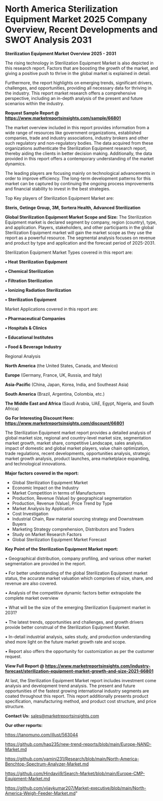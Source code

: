 # North America Sterilization Equipment Market 2025 Company Overview, Recent Developments and SWOT Analysis 2031

<Strong> Sterilization Equipment Market Overview 2025 - 2031</strong>

The rising technology in Sterilization Equipment Market is also depicted in this research report. Factors that are boosting the growth of the market, and giving a positive push to thrive in the global market is explained in detail.

Furthermore, the report highlights on emerging trends, significant drivers, challenges, and opportunities, providing all necessary data for thriving in the industry. This report market research offers a comprehensive perspective, including an in-depth analysis of the present and future scenarios within the industry.

<strong>Request Sample Report @ <a href=https://www.marketreportsinsights.com/sample/66801>https://www.marketreportsinsights.com/sample/66801</a></strong>

The market overview included in this report provides information from a wide range of resources like government organizations, established companies, trade and industry associations, industry brokers and other such regulatory and non-regulatory bodies. The data acquired from these organizations authenticate the Sterilization Equipment research report, thereby aiding the clients in better decision making. Additionally, the data provided in this report offers a contemporary understanding of the market dynamics.

The leading players are focusing mainly on technological advancements in order to improve efficiency. The long-term development patterns for this market can be captured by continuing the ongoing process improvements and financial stability to invest in the best strategies.

Top Key players of Sterilization Equipment Market are:

<strong>Steris, Getinge Group, 3M, Sortera Health, Advanced Sterilization</strong>

<strong><b>Global Sterilization Equipment Market Scope and Size:</b></strong>
The Sterilization Equipment market is declared segment by company, region (country), type, and application. Players, stakeholders, and other participants in the global Sterilization Equipment market will gain the market scope as they use the report as a powerful resource. The segmental analysis focuses on revenue and product by type and application and the forecast period of 2025-2031.

Sterilization Equipment Market Types covered in this report are:

<strong>• Heat Sterilization Equipment

• Chemical Sterilization

• Filtration Sterilization

• Ionizing Radiation Sterilization

• Sterilization Equipment</strong>

Market Applications covered in this report are:

<strong>• Pharmaceutical Companies

• Hospitals & Clinics

• Educational Institutes

• Food & Beverage Industry</strong> 

Regional Analysis

<strong>North America</strong> (the United States, Canada, and Mexico)

<strong>Europe</strong> (Germany, France, UK, Russia, and Italy)

<strong>Asia-Pacific</strong> (China, Japan, Korea, India, and Southeast Asia)

<strong>South America</strong> (Brazil, Argentina, Colombia, etc.)

<strong>The Middle East and Africa</strong> (Saudi Arabia, UAE, Egypt, Nigeria, and South Africa)

<strong>Go For Interesting Discount Here: <a href=https://www.marketreportsinsights.com/discount/66801>https://www.marketreportsinsights.com/discount/66801</a></strong>

The Sterilization Equipment market report provides a detailed analysis of global market size, regional and country-level market size, segmentation market growth, market share, competitive Landscape, sales analysis, impact of domestic and global market players, value chain optimization, trade regulations, recent developments, opportunities analysis, strategic market growth analysis, product launches, area marketplace expanding, and technological innovations.

<strong><b>Major factors covered in the report:</b></strong>
<ul>
  <li>Global Sterilization Equipment Market </li>
  <li>Economic Impact on the Industry</li>
  <li>Market Competition in terms of Manufacturers</li>
  <li>Production, Revenue (Value) by geographical segmentation</li>
  <li>Production, Revenue (Value), Price Trend by Type</li>
  <li>Market Analysis by Application</li>
  <li>Cost Investigation</li>
  <li>Industrial Chain, Raw material sourcing strategy and Downstream Buyers</li>
  <li>Marketing Strategy comprehension, Distributors and Traders</li>
  <li>Study on Market Research Factors</li>
  <li>Global Sterilization Equipment Market Forecast</li>
</ul>

<strong><b>Key Point of the Sterilization Equipment Market report:</b></strong>

• Geographical distribution, company profiling, and various other market segmentation are provided in the report.

• For better understanding of the global Sterilization Equipment market status, the accurate market valuation which comprises of size, share, and revenue are also covered.

• Analysis of the competitive dynamic factors better extrapolate the complete market overview

• What will be the size of the emerging Sterilization Equipment market in 2031?

• The latest trends, opportunities and challenges, and growth drivers provide better construal of the Sterilization Equipment Market.

• In-detail industrial analysis, sales study, and production understanding shed more light on the future market growth rate and scope.

• Report also offers the opportunity for customization as per the customer request.

<strong><b>View Full Report @ <a href=https://www.marketreportsinsights.com/industry-forecast/sterilization-equipment-market-growth-and-size-2021-66801>https://www.marketreportsinsights.com/industry-forecast/sterilization-equipment-market-growth-and-size-2021-66801</a></b></strong>


At last, the Sterilization Equipment Market report includes investment come analysis and development trend analysis. The present and future opportunities of the fastest growing international industry segments are coated throughout this report. This report additionally presents product specification, manufacturing method, and product cost structure, and price structure.

<strong>Contact Us:</strong>
sales@marketreportsinsights.com

<strong>Our other reports:</strong>

<a href=https://tanomuno.com/illust/563044>https://tanomuno.com/illust/563044</a>

<a href=https://github.com/haq235/new-trend-reports/blob/main/Europe-NAND-Market.md>https://github.com/haq235/new-trend-reports/blob/main/Europe-NAND-Market.md</a>

<a href=https://github.com/yamini231/Research/blob/main/North-America-Benchtop-Spectrum-Analyzer-Market.md>https://github.com/yamini231/Research/blob/main/North-America-Benchtop-Spectrum-Analyzer-Market.md</a>

<a href=https://github.com/Hindavii9/Search-Market/blob/main/Europe-CMP-Equipment-Market.md>https://github.com/Hindavii9/Search-Market/blob/main/Europe-CMP-Equipment-Market.md</a>

<a href=https://github.com/vijaykumar207/Market-executive/blob/main/North-America-Weigh-Feeder-Market.md>https://github.com/vijaykumar207/Market-executive/blob/main/North-America-Weigh-Feeder-Market.md</a>"
